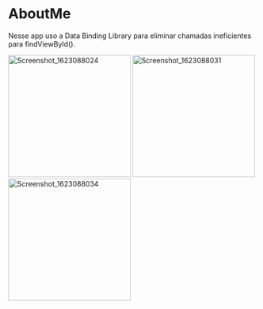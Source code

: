 # AboutMe

Nesse app uso a Data Binding Library para eliminar chamadas ineficientes para findViewById().

<img width="247" alt="Screenshot_1623088024" src="https://user-images.githubusercontent.com/49947803/121065667-66999200-c79f-11eb-9854-c4ccf91a283e.png"> <img width="247" alt="Screenshot_1623088031" src="https://user-images.githubusercontent.com/49947803/121065674-68635580-c79f-11eb-9e47-d0f9483442ad.png">
<img width="247" alt="Screenshot_1623088034" src="https://user-images.githubusercontent.com/49947803/121065681-68fbec00-c79f-11eb-947f-c84ca5a2b7f9.png">
